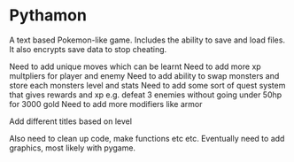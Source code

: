 # Pythamon
A text based Pokemon-like game. Includes the ability to save and load files. It also encrypts save data to stop cheating.

Need to add unique moves which can be learnt
Need to add more xp multpliers for player and enemy
Need to add ability to swap monsters and store each monsters level and stats
Need to add some sort of quest system that gives rewards and xp e.g. defeat 3 enemies without going under 50hp for 3000 gold
Need to add more modifiers like armor

Add different titles based on level

Also need to clean up code, make functions etc etc.
Eventually need to add graphics, most likely with pygame.
